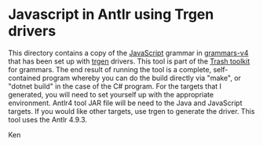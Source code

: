 # Javascript in Antlr using Trgen drivers

This directory contains a copy of the [JavaScript](https://github.com/antlr/grammars-v4/tree/master/javascript/javascript) grammar
in [grammars-v4](https://github.com/antlr/grammars-v4) that has been set up with
[trgen](https://github.com/kaby76/Domemtech.Trash/tree/main/trgen) drivers. This tool is
part of the [Trash toolkit](https://github.com/kaby76/Domemtech.Trash) for grammars.
The end result of running the tool is a complete, self-contained program whereby you
can do the build directly via "make", or "dotnet build" in the case of the C# program.
For the targets that I generated, you will need to set yourself up with the appropriate
environment. Antlr4 tool JAR file will be need to the Java and JavaScript targets. If you
would like other targets, use trgen to generate the driver. This tool uses the Antlr 4.9.3.

Ken
